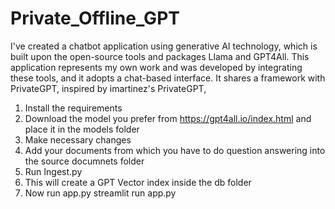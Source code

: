# Private_Offline_GPT
I've created a chatbot application using generative AI technology, which is built upon the open-source tools and packages Llama and GPT4All. This application represents my own work and was developed by integrating these tools, and it adopts a chat-based interface. It shares a framework with PrivateGPT, inspired by imartinez's PrivateGPT,

1)  Install the requirements
2)  Download the model you prefer from https://gpt4all.io/index.html and place it in the models folder
3)  Make necessary changes 
4)  Add your documents from which you have to do question answering into the source documnets folder 
5)  Run Ingest.py
6)  This will create a GPT Vector index inside the db folder 
7)  Now run app.py 
      streamlit run app.py
